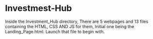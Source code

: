 # Investmest-Hub

Inside the Investment_Hub directory, There are 5 webpages and 13 files containing the HTML, CSS AND JS for them,
Initial one being the Landing_Page.html. Launch that file to begin with.
